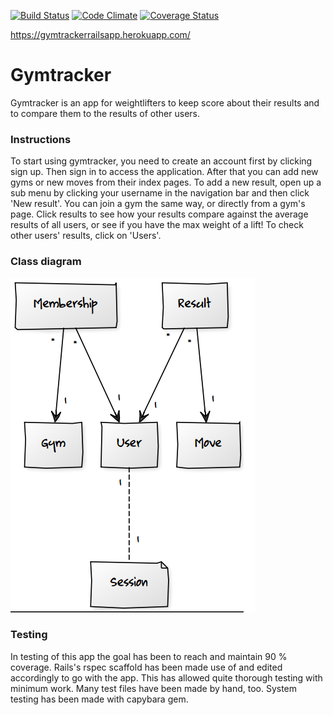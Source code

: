 [![Build Status](https://travis-ci.org/laitilari/gymtracker.svg?branch=master)](https://travis-ci.org/laitilari/gymtracker)
[![Code Climate](https://codeclimate.com/github/laitilari/gymtracker.png)](https://codeclimate.com/github/laitilari/gymtracker)
[![Coverage Status](https://coveralls.io/repos/github/laitilari/gymtracker/badge.svg?branch=master)](https://coveralls.io/github/laitilari/gymtracker?branch=master)

https://gymtrackerrailsapp.herokuapp.com/

# Gymtracker

Gymtracker is an app for weightlifters to keep score about their results and to compare them to the results of other users.

### Instructions

To start using gymtracker, you need to create an account first by clicking sign up. Then sign in to access the application. After that you can add new gyms or new moves from their index pages. To add a new result, open up a sub menu by clicking your username in the navigation bar and then click 'New result'. You can join a gym the same way, or directly from a gym's page. Click results to see how your results compare against the average results of all users, or see if you have the max weight of a lift! To check other users' results, click on 'Users'.

### Class diagram
![ClassDiagram](https://github.com/laitilari/gymtracker/blob/master/classDiagram.png)

### Testing

In testing of this app the goal has been to reach and maintain 90 % coverage. Rails's rspec scaffold has been made use of and edited accordingly to go with the app. This has allowed quite thorough testing with minimum work. Many test files have been made by hand, too. System testing has been made with capybara gem.

